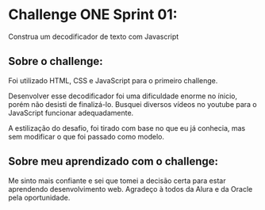 # Challenge ONE Sprint 01:

Construa um decodificador de texto com Javascript

## Sobre o challenge:

Foi utilizado HTML, CSS e JavaScript para o primeiro challenge.

Desenvolver esse decodificador foi uma dificuldade enorme no ínicio, porém não desisti de finalizá-lo. Busquei diversos vídeos no youtube para o JavaScript funcionar adequadamente.

A estilização do desafio, foi tirado com base no que eu já conhecia, mas sem modificar o que foi passado como modelo.

## Sobre meu aprendizado com o challenge:

Me sinto mais confiante e sei que tomei a decisão certa para estar aprendendo desenvolvimento web. Agradeço à todos da Alura e da Oracle pela oportunidade.
